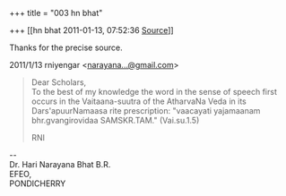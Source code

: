 +++
title = "003 hn bhat"

+++
[[hn bhat	2011-01-13, 07:52:36 [Source](https://groups.google.com/g/bvparishat/c/nnUnSZqt_hw)]]



Thanks for the precise source.  
  

2011/1/13 rniyengar \<[narayana...@gmail.com]()\>

  

> Dear Scholars,  
> To the best of my knowledge the word in the sense of speech first  
> occurs in the Vaitaana-suutra of the AtharvaNa Veda in its  
> Dars'apuurNamaasa rite prescription: "vaacayati yajamaanam  
> bhr.gvangirovidaa SAMSKR.TAM." (Vai.su.1.5)  
>   
> RNI  

  



--  
Dr. Hari Narayana Bhat B.R.  
EFEO,  
PONDICHERRY  

